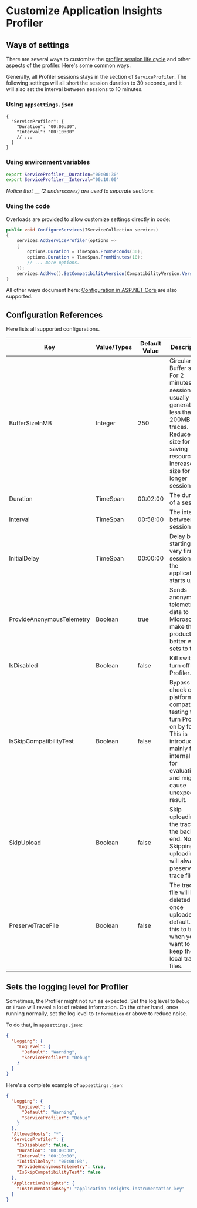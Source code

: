 # Customize Application Insights Profiler

## Ways of settings

There are several ways to customize the [profiler session life cycle](./ProfilerSessions.md) and other aspects of the profiler. Here's some common ways.

Generally, all Profiler sessions stays in the section of `ServiceProfiler`. The following settings will all short the session duration to 30 seconds, and it will also set the interval between sessions to 10 minutes.

### Using `appsettings.json`

```jsonc
{
  "ServiceProfiler": {
    "Duration": "00:00:30",
    "Interval": "00:10:00"
    // ...
  }
}
```

### Using environment variables

```bash
export ServiceProfiler__Duration="00:00:30"
export ServiceProfiler__Interval="00:10:00"
```

_Notice that `__` (2 underscores) are used to separate sections._

### Using the code

Overloads are provided to allow customize settings directly in code:

```csharp
public void ConfigureServices(IServiceCollection services)
{
    services.AddServiceProfiler(options =>
    {
        options.Duration = TimeSpan.FromSeconds(30);
        options.Duration = TimeSpan.FromMinutes(10);
        // ... more options.
    });
    services.AddMvc().SetCompatibilityVersion(CompatibilityVersion.Version_2_1);
}
```

All other ways document here: [Configuration in ASP.NET Core](https://docs.microsoft.com/en-us/aspnet/core/fundamentals/configuration/?view=aspnetcore-2.2) are also supported.

## Configuration References

Here lists all supported configurations.

| Key                       | Value/Types | Default Value | Description                                                                                                                                                                   |
|---------------------------|-------------|---------------|-------------------------------------------------------------------------------------------------------------------------------------------------------------------------------|
| BufferSizeInMB            | Integer     | 250           | Circular Buffer size. For 2 minutes session, it usually generates less than 200MB traces. Reduce the size for saving resources, increase the size for longer sessions.        |
| Duration                  | TimeSpan    | 00:02:00      | The duration of a session.                                                                                                                                                    |
| Interval                  | TimeSpan    | 00:58:00      | The interval between sessions.                                                                                                                                                |
| InitialDelay              | TimeSpan    | 00:00:00      | Delay before starting the very first session after the application starts up.                                                                                                 |
| ProvideAnonymousTelemetry | Boolean     | true          | Sends anonymous telemetry data to Microsoft to make the product better when sets to true.                                                                                     |
| IsDisabled                | Boolean     | false         | Kill switch to turn off Profiler.                                                                                                                                             |
| IsSkipCompatibilityTest   | Boolean     | false         | Bypass the check of platform compatibility testing to turn Profiler on by force. This is introduced mainly for internal use for evaluation and might cause unexpected result. |
| SkipUpload                | Boolean     | false         | Skip uploading the traces to the back-end. Notice: Skipping uploading will always preserve the trace file.                                                                    |
| PreserveTraceFile         | Boolean     | false         | The trace file will be deleted once uploaded by default. Set this to true when you want to keep the local trace files.                                                        |

## Sets the logging level for Profiler

Sometimes, the Profiler might not run as expected. Set the log level to `Debug` or `Trace` will reveal a lot of related information. On the other hand, once running normally, set the log level to `Information` or above to reduce noise.

To do that, in `appsettings.json`:

```json
{
  "Logging": {
    "LogLevel": {
      "Default": "Warning",
      "ServiceProfiler": "Debug"
    }
  }
}
```

Here's a complete example of `appsettings.json`:

```json
{
  "Logging": {
    "LogLevel": {
      "Default": "Warning",
      "ServiceProfiler": "Debug"
    }
  },
  "AllowedHosts": "*",
  "ServiceProfiler": {
    "IsDisabled": false,
    "Duration": "00:00:30",
    "Interval": "00:10:00",
    "InitialDelay": "00:00:03",
    "ProvideAnonymousTelemetry": true,
    "IsSkipCompatibilityTest": false
  },
  "ApplicationInsights": {
    "InstrumentationKey": "application-insights-instrumentation-key"
  }
}
```